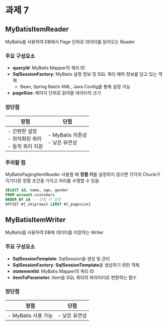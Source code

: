# 과제 7

## MyBatisItemReader

MyBatis를 사용하여 DB에서 Page 단위로 데이터를 읽어오는 Reader

### 주요 구성요소

- **queryId**: MyBatis Mapper의 쿼리 ID
- **SqlSessionFactory**: MyBatis 설정 정보 및 SQL 쿼리 매퍼 정보를 담고 있는 객체
    - Bean, Spring Batch XML, Java Config를 통해 설정 가능
- **pageSize**: 페이지 단위로 읽어올 데이터의 크기

### 장단점

| 장점                                       | 단점                           |
|------------------------------------------|------------------------------|
| - 간편한 설정<br/> - 최적화된 쿼리 <br/> - 동적 쿼리 지원 | - MyBatis 의존성 <br/> - 낮은 유연성 |

### 주의할 점

MyBatisPagingItemReader 사용할 때 **정렬 키**를 설정하지 않으면 각각의 Chunk가 각기다른 정렬 조건을 가지고 처리를 수행할 수 있음

```sql
SELECT id, name, age, gender
FROM account.customers
ORDER BY id -- 정렬 키 설정
OFFSET #{_skiprows} LIMIT #{_pagesize}
```

## MyBatisItemWriter

MyBatis를 사용하여 DB에 데이터를 저장하는 Writer

### 주요 구성요소

- **SqlSessionTemplate**: SqlSession을 생성 및 관리
- **SqlSessionFactory**: **SqlSessionTemplate**을 생성하기 위한 객체
- **statementId**: MyBatis Mapper의 쿼리 ID
- **itemToParameter**: Item을 SQL 쿼리의 파라미터로 변환하는 함수

### 장단점

| 장점                    | 단점       |
|-----------------------|----------|
| - MyBatis 사용 가능<br/> | - 낮은 유연성 |
